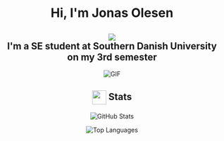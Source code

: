 <h1 align="center">Hi, I'm Jonas Olesen</h1>
<h2 align="center">
    <img src="https://komarev.com/ghpvc/?username=jona615m&color=gray"> <br>
    I'm a SE student at Southern Danish University on my 3rd semester
</h2>
<div align="center">
 <img alt="GIF" src="https://media1.giphy.com/media/v1.Y2lkPTc5MGI3NjExYmtvbzF0cXVlajk5MWRieG5rMzBzZzY4NXo0bHRteGRybWZpczRkOCZlcD12MV9pbnRlcm5hbF9naWZfYnlfaWQmY3Q9Zw/3o85xCVh0TmBrQr36U/giphy.gif" />
</div>

<h2 align="center">
  <img align="center" src="https://github.com/Jona615m/Jona615m/blob/main/icons/stats.gif" width="32"/> Stats
</h2>
<div align="center">

![GitHub Stats](https://github-readme-stats.vercel.app/api?username=Jona615m&theme=dark&hide_border=false&include_all_commits=true&count_private=false)

![Top Languages](https://github-readme-stats.vercel.app/api/top-langs/?username=Jona615m&theme=dark&hide_border=false&include_all_commits=true&count_private=false&layout=compact)

</div>
